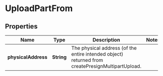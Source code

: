 

# UploadPartFrom


## Properties

| Name | Type | Description | Notes |
|------------ | ------------- | ------------- | -------------|
|**physicalAddress** | **String** | The physical address (of the entire intended object) returned from createPresignMultipartUpload.  |  |




